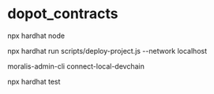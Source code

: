 # dopot_contracts

npx hardhat node

npx hardhat run scripts/deploy-project.js --network localhost

moralis-admin-cli connect-local-devchain



npx hardhat test